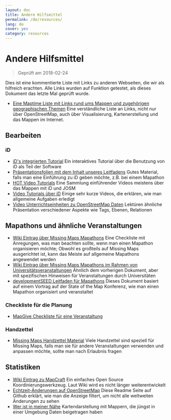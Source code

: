 ```yaml
---
layout: doc
title: Andere Hilfsmittel
permalink: /de/resources/
lang: de
cover: yes
category: resources
---
```


# Andere Hilfsmittel

> Geprüft am 2018-02-24

Dies ist eine kommentierte Liste mit Links zu anderen Webseiten, die wir als hilfreich erachten. Alle Links wurden auf Funktion getestet, als dieses Dokument das letzte Mal geprüft wurde.

  * [Eine Maptime Liste mit Links rund ums Mappen und zugehörigen geographischen Themen](http://maptime.io/lessons-resources/) Eine verständliche Liste an Links, nicht nur über OpenStreetMap, auch über Visualisierung, Kartenerstellung und das Mappen im Internet.


## Bearbeiten

### iD

  * [iD's integrierten Tutorial](http://www.openstreetmap.org/edit?editor=id#walkthrough=true) Ein interaktives Tutorial über die Benutzung von iD als Teil der Software
  * [Präsentationsfolien mit dem Inhalt unseres Leitfadens](/files/iD-editor-training.pptx) Gutes Material, falls man eine Einführung zu iD geben möchte, z.B. bei einem Mapathon
  * [HOT Video Tutorials](https://www.youtube.com/playlist?list=PLb9506_-6FMHULD9iDUAh-4qpxKdVspnD) Eine Sammlung einführender Videos meistens über das Mappen mit iD und JOSM
  * [Video Tutorials über iD](https://www.sjtdelfs.de/wordpress/?page_id=84) Einige sehr kurze Videos, die erklären, wie man allgemeine Aufgaben erledigt
  * [Video Unterrichtseinheiten zu OpenStreetMap Daten](https://www.youtube.com/playlist?list=PLqC3rFN6pDezPK0NifkGCSMop3vcXQEEU) Lektüren ähnliche Präsentation verschiedener Aspekte wie Tags, Ebenen, Relationen

## Mapathons und ähnliche Veranstaltungen

  * [Wiki Eintrag über Missing Maps Mapathons](http://wiki.openstreetmap.org/wiki/Missing_Maps_mapathons) Eine Checkliste mit Anregungen, was man beachten sollte, wenn man einen Mapathon organisieren möchte; Obwohl es großteils auf Missing Maps ausgerichtet ist, kann das Meiste auf allgemeine Mapathons angewendet werden
  * [Wiki Eintrag über Missing Maps Mapathons im Rahmen von Universitätsveranstaltungen](http://wiki.openstreetmap.org/wiki/Missing_Maps_mapathons:_for_students_and_universities) Ähnlich dem vorherigen Dokument, aber mit spezifischen Hinweisen für Veranstaltungen durch Universitäten
  * [developmentSEED Leitfaden für Mapathons](https://developmentseed.org/blog/2015/06/07/organizing-mapathons/) Dieses Dokument basiert auf einem Vortrag auf der State of the Map Konferenz, wie man einen Mapathon organisiert und veranstaltet

### Checkliste für die Planung

  * [MapGive Checkliste für eine Veranstaltung](https://mapgive.state.gov/box/#resources&event-checklist)

### Handzettel 

  * [Missing Maps Handzettel Material](https://drive.google.com/drive/folders/0BwOZ7Miy-DQdZFBGYXJ2QWljLWM) Viele Handzettel sind speziell für Missing Maps, falls man sie für andere Veranstaltungen verwenden und anpassen möchte, sollte man nach Erlaubnis fragen

## Statistiken

  * [Wiki Eintrag zu MapCraft](https://wiki.openstreetmap.org/wiki/MapCraft) Ein einfaches Open Source Koordinierungswerkzeug. Laut Wiki wird es nicht länger weiterentwickelt
  * [Echtzeit-Änderungen auf OpenStreetMap](https://github.com/osmlab/show-me-the-way) Diese Readme Seite auf Github erklärt, wie man die Anzeige filtert, um nicht alle weltweiten Änderungen zu sehen
  * [Wer ist in meiner Nähe](http://resultmaps.neis-one.org/oooc) Kartendarstellung mit Mappern, die jüngst in einer Umgebung Daten beigetragen haben
